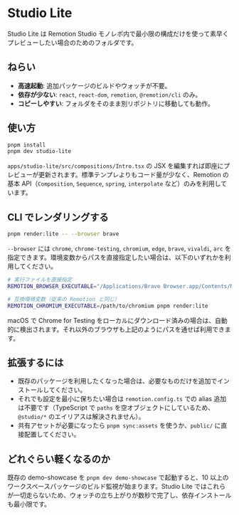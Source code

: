 # Studio Lite

Studio Lite は Remotion Studio モノレポ内で最小限の構成だけを使って素早くプレビューしたい場合のためのフォルダです。

## ねらい
- **高速起動**: 追加パッケージのビルドやウォッチが不要。
- **依存が少ない**: `react`, `react-dom`, `remotion`, `@remotion/cli` のみ。
- **コピーしやすい**: フォルダをそのまま別リポジトリに移動しても動作。

## 使い方
```bash
pnpm install
pnpm dev studio-lite
```

`apps/studio-lite/src/compositions/Intro.tsx` の JSX を編集すれば即座にプレビューが更新されます。標準テンプレよりもコード量が少なく、Remotion の基本 API（`Composition`, `Sequence`, `spring`, `interpolate` など）のみを利用しています。

## CLI でレンダリングする
```bash
pnpm render:lite -- --browser brave
```

`--browser` には `chrome`, `chrome-testing`, `chromium`, `edge`, `brave`, `vivaldi`, `arc` を指定できます。環境変数からパスを直接指定したい場合は、以下のいずれかを利用してください。

```bash
# 実行ファイルを直接指定
REMOTION_BROWSER_EXECUTABLE="/Applications/Brave Browser.app/Contents/MacOS/Brave Browser" pnpm build:lite

# 互換環境変数（従来の Remotion と同じ）
REMOTION_CHROMIUM_EXECUTABLE=/path/to/chromium pnpm render:lite
```

macOS で Chrome for Testing をローカルにダウンロード済みの場合は、自動的に検出されます。それ以外のブラウザも上記のようにパスを通せば利用できます。

## 拡張するには
- 既存のパッケージを利用したくなった場合は、必要なものだけを追加でインストールしてください。
- それでも設定を最小に保ちたい場合は `remotion.config.ts` での alias 追加は不要です（TypeScript で `paths` を空オブジェクトにしているため、`@studio/*` のエイリアスは解決されません）。
- 共有アセットが必要になったら `pnpm sync:assets` を使うか、`public/` に直接配置してください。

## どれぐらい軽くなるのか
既存の demo-showcase を `pnpm dev demo-showcase` で起動すると、10 以上のワークスペースパッケージのビルド監視が始まります。Studio Lite ではこれらが一切走らないため、ウォッチの立ち上がりが数秒で完了し、依存インストールも最小限です。
